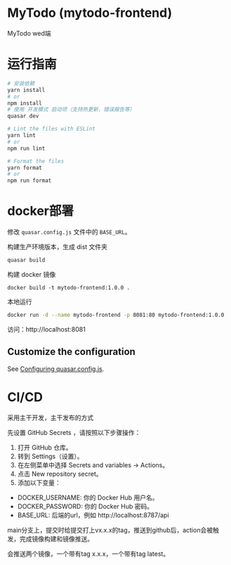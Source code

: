 # MyTodo (mytodo-frontend)

MyTodo wed端

# 运行指南

```bash
# 安装依赖
yarn install
# or
npm install
# 使用 开发模式 启动项（支持热更新、错误报告等）
quasar dev
```

```bash
# Lint the files with ESLint
yarn lint
# or
npm run lint
```

```bash
# Format the files
yarn format
# or
npm run format
```

# docker部署

修改 `quasar.config.js` 文件中的 `BASE_URL`。

构建生产环境版本，生成 dist 文件夹

```bash
quasar build
```

构建 docker 镜像

```shell
docker build -t mytodo-frontend:1.0.0 .
```

本地运行

```bash
docker run -d --name mytodo-frontend -p 8081:80 mytodo-frontend:1.0.0
```

访问：http://localhost:8081

## Customize the configuration

See [Configuring quasar.config.js](https://v2.quasar.dev/quasar-cli-vite/quasar-config-js).

# CI/CD

采用主干开发，主干发布的方式

先设置 GitHub Secrets ，请按照以下步骤操作：

1. 打开 GitHub 仓库。
2. 转到 Settings（设置）。
3. 在左侧菜单中选择 Secrets and variables -> Actions。
4. 点击 New repository secret。
5. 添加以下变量：

- DOCKER_USERNAME: 你的 Docker Hub 用户名。
- DOCKER_PASSWORD: 你的 Docker Hub 密码。
- BASE_URL: 后端的url，例如 http://localhost:8787/api

main分支上，提交时给提交打上vx.x.x的tag，推送到github后，action会被触发，完成镜像构建和镜像推送。

会推送两个镜像，一个带有tag x.x.x，一个带有tag latest。
